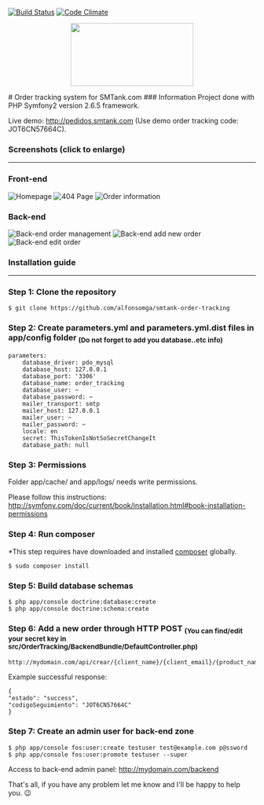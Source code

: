 [![Build Status](https://travis-ci.org/alfonsomga/smtank-order-tracking.svg?branch=master)](https://travis-ci.org/alfonsomga/smtank-order-tracking) [![Code Climate](https://codeclimate.com/github/alfonsomga/smtank-order-tracking/badges/gpa.svg)](https://codeclimate.com/github/alfonsomga/smtank-order-tracking)
<p align="center"><img width="250" height="128" src="http://i.imgur.com/AtFS9Ie.png"/></p>
# Order tracking system for SMTank.com
### Information
Project done with PHP Symfony2 version 2.6.5 framework.


Live demo: http://pedidos.smtank.com (Use demo order tracking code: JOT6CN57664C).
### Screenshots (click to enlarge)
---------------------------------

### Front-end
![Homepage](http://i.imgur.com/iyUsbiI.png)
![404 Page](http://i.imgur.com/382o0Lu.png)
![Order information](http://i.imgur.com/y7SXdEV.png)
### Back-end
![Back-end order management](http://i.imgur.com/sKXNWTT.png)
![Back-end add new order](http://i.imgur.com/Rh9Stih.png)
![Back-end edit order](http://i.imgur.com/Bt9hOUD.png)




### Installation guide
----------------------
### Step 1: Clone the repository
```
$ git clone https://github.com/alfonsomga/smtank-order-tracking
```
### Step 2: Create parameters.yml and parameters.yml.dist files in app/config folder <sub>(Do not forget to add you database..etc info)</sub>
```
parameters:
    database_driver: pdo_mysql
    database_host: 127.0.0.1
    database_port: '3306'
    database_name: order_tracking
    database_user: ~
    database_password: ~
    mailer_transport: smtp
    mailer_host: 127.0.0.1
    mailer_user: ~
    mailer_password: ~
    locale: en
    secret: ThisTokenIsNotSoSecretChangeIt
    database_path: null
```
### Step 3: Permissions
Folder app/cache/ and app/logs/ needs write permissions.

Please follow this instructions: http://symfony.com/doc/current/book/installation.html#book-installation-permissions
### Step 4: Run composer
*This step requires have downloaded and installed [composer](https://getcomposer.org/download/) globally.
```
$ sudo composer install
```
### Step 5: Build database schemas
```
$ php app/console doctrine:database:create
$ php app/console doctrine:schema:create
```
### Step 6: Add a new order through HTTP POST <sub>(You can find/edit your secret key in src/OrderTracking/BackendBundle/DefaultController.php)</sub>
```
http://mydomain.com/api/crear/{client_name}/{client_email}/{product_name}/{product_price}/{secretkey}
```
Example successful response:
```
{
"estado": "success",
"codigoSeguimiento": "JOT6CN57664C"
}
```
### Step 7: Create an admin user for back-end zone
```
$ php app/console fos:user:create testuser test@example.com p@ssword
$ php app/console fos:user:promote testuser --super
```

Access to back-end admin panel: http://mydomain.com/backend

That's all, if you have any problem let me know and I'll be happy to help you. 😉

